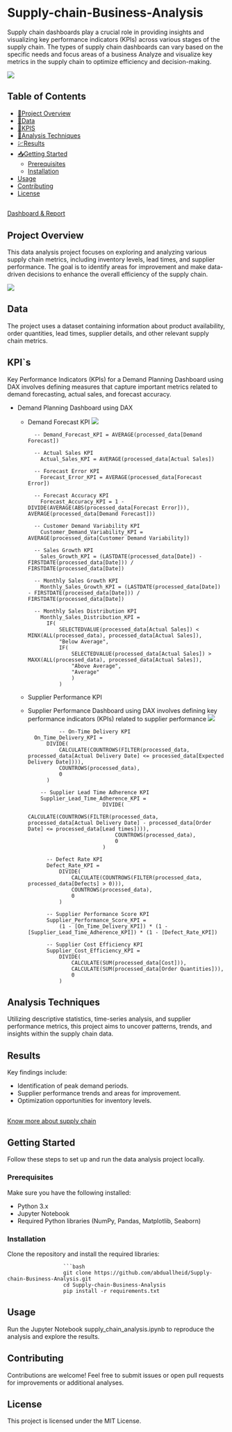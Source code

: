 # Supply-chain-Business-Analysis
Supply chain dashboards play a crucial role in providing insights and visualizing key performance indicators (KPIs) across various stages of the supply chain. The types of supply chain dashboards can vary based on the specific needs and focus areas of a business
Analyze and visualize key metrics in the supply chain to optimize efficiency and decision-making.

![](https://media1.giphy.com/media/w5rTXEfu4as4YAR6QI/giphy.gif?cid=ecf05e47a8cmpb80t6zfnc3e2ydazs2rwzc5r26gb4ht7cmg&ep=v1_gifs_search&rid=giphy.gif&ct=g)
## Table of Contents
- [:sparkler:Project Overview](#project-overview)
- [:thread:Data](#data)
- [:abacus:KPIS](KPI`s)
- [:mag_right:Analysis Techniques](#analysis-techniques)
- [:chart:Results](#results)
- [:inbox_tray:Getting Started](#getting-started)
  - [Prerequisites](#prerequisites)
  - [Installation](#installation)
- [Usage](#usage)
- [Contributing](#contributing)
- [License](#license)
## 
[Dashboard & Report](supply_chain.pdf)
## Project Overview

This data analysis project focuses on exploring and analyzing various supply chain metrics, including inventory levels, lead times, and supplier performance. The goal is to identify areas for improvement and make data-driven decisions to enhance the overall efficiency of the supply chain.

![](overview.png)
## Data

The project uses a dataset containing information about product availability, order quantities, lead times, supplier details, and other relevant supply chain metrics.
## KPI`s
Key Performance Indicators (KPIs) for a Demand Planning Dashboard using DAX involves defining measures that capture important metrics related to demand forecasting, actual sales, and forecast accuracy.

- Demand Planning Dashboard using DAX 
  - Demand Forecast KPI
          ![](Demand.png)

          -- Demand_Forecast_KPI = AVERAGE(processed_data[Demand Forecast])

          -- Actual Sales KPI
            Actual_Sales_KPI = AVERAGE(processed_data[Actual Sales])
          
          -- Forecast Error KPI
            Forecast_Error_KPI = AVERAGE(processed_data[Forecast Error])
          
          -- Forecast Accuracy KPI
            Forecast_Accuracy_KPI = 1 - DIVIDE(AVERAGE(ABS(processed_data[Forecast Error])), AVERAGE(processed_data[Demand Forecast]))
          
          -- Customer Demand Variability KPI
            Customer_Demand_Variability_KPI = AVERAGE(processed_data[Customer Demand Variability])
          
          -- Sales Growth KPI
            Sales_Growth_KPI = (LASTDATE(processed_data[Date]) - FIRSTDATE(processed_data[Date])) / FIRSTDATE(processed_data[Date])
          
          -- Monthly Sales Growth KPI
            Monthly_Sales_Growth_KPI = (LASTDATE(processed_data[Date]) - FIRSTDATE(processed_data[Date])) / FIRSTDATE(processed_data[Date])
          
          -- Monthly Sales Distribution KPI
            Monthly_Sales_Distribution_KPI = 
              IF(
                  SELECTEDVALUE(processed_data[Actual Sales]) < MINX(ALL(processed_data), processed_data[Actual Sales]),
                  "Below Average",
                  IF(
                      SELECTEDVALUE(processed_data[Actual Sales]) > MAXX(ALL(processed_data), processed_data[Actual Sales]),
                      "Above Average",
                      "Average"
                      )
                  )
  -  Supplier Performance KPI
    - Supplier Performance Dashboard using DAX involves defining key performance indicators (KPIs) related to supplier performance
      ![](performance.png)

                    -- On-Time Delivery KPI
            On_Time_Delivery_KPI = 
                DIVIDE(
                    CALCULATE(COUNTROWS(FILTER(processed_data, processed_data[Actual Delivery Date] <= processed_data[Expected Delivery Date]))),
                    COUNTROWS(processed_data),
                    0
                )

              -- Supplier Lead Time Adherence KPI
              Supplier_Lead_Time_Adherence_KPI = 
                                  DIVIDE(
                                      CALCULATE(COUNTROWS(FILTER(processed_data, processed_data[Actual Delivery Date] - processed_data[Order Date] <= processed_data[Lead times]))),
                                      COUNTROWS(processed_data),
                                      0
                                  )
                
                -- Defect Rate KPI
                Defect_Rate_KPI = 
                    DIVIDE(
                        CALCULATE(COUNTROWS(FILTER(processed_data, processed_data[Defects] > 0))),
                        COUNTROWS(processed_data),
                        0
                    )
                
                -- Supplier Performance Score KPI
                Supplier_Performance_Score_KPI = 
                    (1 - [On_Time_Delivery_KPI]) * (1 - [Supplier_Lead_Time_Adherence_KPI]) * (1 - [Defect_Rate_KPI])
                
                -- Supplier Cost Efficiency KPI
                Supplier_Cost_Efficiency_KPI = 
                    DIVIDE(
                        CALCULATE(SUM(processed_data[Cost])),
                        CALCULATE(SUM(processed_data[Order Quantities])),
                        0
                    )


## Analysis Techniques

Utilizing descriptive statistics, time-series analysis, and supplier performance metrics, this project aims to uncover patterns, trends, and insights within the supply chain data.

## Results

Key findings include:
- Identification of peak demand periods.
- Supplier performance trends and areas for improvement.
- Optimization opportunities for inventory levels.

##
[Know more about supply chain](domain-knowledge.pdf)

## Getting Started

Follow these steps to set up and run the data analysis project locally.

### Prerequisites

Make sure you have the following installed:
- Python 3.x
- Jupyter Notebook
- Required Python libraries (NumPy, Pandas, Matplotlib, Seaborn)

### Installation

Clone the repository and install the required libraries:

                      ```bash
                      git clone https://github.com/abduallheid/Supply-chain-Business-Analysis.git
                      cd Supply-chain-Business-Analysis
                      pip install -r requirements.txt

## Usage
Run the Jupyter Notebook supply_chain_analysis.ipynb to reproduce the analysis and explore the results.

## Contributing
Contributions are welcome! Feel free to submit issues or open pull requests for improvements or additional analyses.

## License
This project is licensed under the MIT License.
